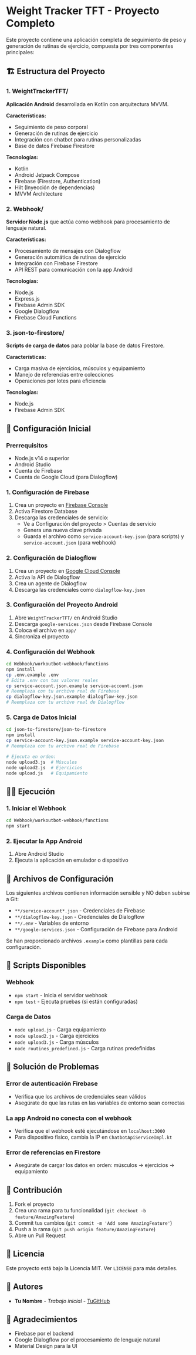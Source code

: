# Weight Tracker TFT - Proyecto Completo

Este proyecto contiene una aplicación completa de seguimiento de peso y generación de rutinas de ejercicio, compuesta por tres componentes principales:

## 🏗️ Estructura del Proyecto

### 1. WeightTrackerTFT/

**Aplicación Android** desarrollada en Kotlin con arquitectura MVVM.

**Características:**

- Seguimiento de peso corporal
- Generación de rutinas de ejercicio
- Integración con chatbot para rutinas personalizadas
- Base de datos Firebase Firestore

**Tecnologías:**

- Kotlin
- Android Jetpack Compose
- Firebase (Firestore, Authentication)
- Hilt (Inyección de dependencias)
- MVVM Architecture

### 2. Webhook/

**Servidor Node.js** que actúa como webhook para procesamiento de lenguaje natural.

**Características:**

- Procesamiento de mensajes con Dialogflow
- Generación automática de rutinas de ejercicio
- Integración con Firebase Firestore
- API REST para comunicación con la app Android

**Tecnologías:**

- Node.js
- Express.js
- Firebase Admin SDK
- Google Dialogflow
- Firebase Cloud Functions

### 3. json-to-firestore/

**Scripts de carga de datos** para poblar la base de datos Firestore.

**Características:**

- Carga masiva de ejercicios, músculos y equipamiento
- Manejo de referencias entre colecciones
- Operaciones por lotes para eficiencia

**Tecnologías:**

- Node.js
- Firebase Admin SDK

## 🚀 Configuración Inicial

### Prerrequisitos

- Node.js v14 o superior
- Android Studio
- Cuenta de Firebase
- Cuenta de Google Cloud (para Dialogflow)

### 1. Configuración de Firebase

1. Crea un proyecto en [Firebase Console](https://console.firebase.google.com/)
2. Activa Firestore Database
3. Descarga las credenciales de servicio:
   - Ve a Configuración del proyecto > Cuentas de servicio
   - Genera una nueva clave privada
   - Guarda el archivo como `service-account-key.json` (para scripts) y `service-account.json` (para webhook)

### 2. Configuración de Dialogflow

1. Crea un proyecto en [Google Cloud Console](https://console.cloud.google.com/)
2. Activa la API de Dialogflow
3. Crea un agente de Dialogflow
4. Descarga las credenciales como `dialogflow-key.json`

### 3. Configuración del Proyecto Android

1. Abre `WeightTrackerTFT/` en Android Studio
2. Descarga `google-services.json` desde Firebase Console
3. Coloca el archivo en `app/`
4. Sincroniza el proyecto

### 4. Configuración del Webhook

```bash
cd Webhook/workoutbot-webhook/functions
npm install
cp .env.example .env
# Edita .env con tus valores reales
cp service-account.json.example service-account.json
# Reemplaza con tu archivo real de Firebase
cp dialogflow-key.json.example dialogflow-key.json
# Reemplaza con tu archivo real de Dialogflow
```

### 5. Carga de Datos Inicial

```bash
cd json-to-firestore/json-to-firestore
npm install
cp service-account-key.json.example service-account-key.json
# Reemplaza con tu archivo real de Firebase

# Ejecuta en orden:
node upload3.js  # Músculos
node upload2.js  # Ejercicios
node upload.js   # Equipamiento
```

## 🏃‍♂️ Ejecución

### 1. Iniciar el Webhook

```bash
cd Webhook/workoutbot-webhook/functions
npm start
```

### 2. Ejecutar la App Android

1. Abre Android Studio
2. Ejecuta la aplicación en emulador o dispositivo

## 📁 Archivos de Configuración

Los siguientes archivos contienen información sensible y NO deben subirse a Git:

- `**/service-account*.json` - Credenciales de Firebase
- `**/dialogflow-key.json` - Credenciales de Dialogflow
- `**/.env` - Variables de entorno
- `**/google-services.json` - Configuración de Firebase para Android

Se han proporcionado archivos `.example` como plantillas para cada configuración.

## 🔧 Scripts Disponibles

### Webhook

- `npm start` - Inicia el servidor webhook
- `npm test` - Ejecuta pruebas (si están configuradas)

### Carga de Datos

- `node upload.js` - Carga equipamiento
- `node upload2.js` - Carga ejercicios
- `node upload3.js` - Carga músculos
- `node routines_predefined.js` - Carga rutinas predefinidas

## 🐛 Solución de Problemas

### Error de autenticación Firebase

- Verifica que los archivos de credenciales sean válidos
- Asegúrate de que las rutas en las variables de entorno sean correctas

### La app Android no conecta con el webhook

- Verifica que el webhook esté ejecutándose en `localhost:3000`
- Para dispositivo físico, cambia la IP en `ChatbotApiServiceImpl.kt`

### Error de referencias en Firestore

- Asegúrate de cargar los datos en orden: músculos → ejercicios → equipamiento

## 📝 Contribución

1. Fork el proyecto
2. Crea una rama para tu funcionalidad (`git checkout -b feature/AmazingFeature`)
3. Commit tus cambios (`git commit -m 'Add some AmazingFeature'`)
4. Push a la rama (`git push origin feature/AmazingFeature`)
5. Abre un Pull Request

## 📄 Licencia

Este proyecto está bajo la Licencia MIT. Ver `LICENSE` para más detalles.

## 👥 Autores

- **Tu Nombre** - _Trabajo inicial_ - [TuGitHub](https://github.com/tuusuario)

## 🙏 Agradecimientos

- Firebase por el backend
- Google Dialogflow por el procesamiento de lenguaje natural
- Material Design para la UI
